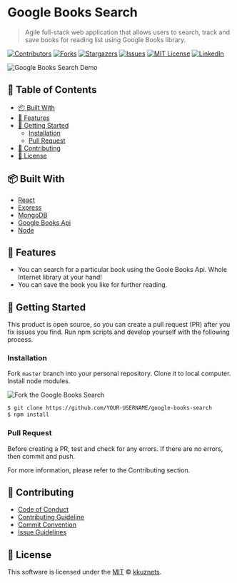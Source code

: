 [contributors-shield]: https://img.shields.io/github/contributors/kkuznets/google-books-search.svg?style=for-the-badge&color=blueviolet
[contributors-url]: https://github.com/kkuznets/google-books-search/graphs/contributors
[forks-shield]: https://img.shields.io/github/forks/kkuznets/google-books-search.svg?style=for-the-badge&color=brightgreen
[forks-url]: https://github.com/kkuznets/google-books-search/network/members
[stars-shield]: https://img.shields.io/github/stars/kkuznets/google-books-search.svg?style=for-the-badge&color=orange
[stars-url]: https://github.com/kkuznets/google-books-search/stargazers
[issues-shield]: https://img.shields.io/github/issues/kkuznets/google-books-search.svg?style=for-the-badge&color=blue
[issues-url]: https://github.com/kkuznets/google-books-search/issues
[license-shield]: https://img.shields.io/github/license/kkuznets/google-books-search.svg?style=for-the-badge&color=ff69b4
[license-url]: https://github.com/kkuznets/google-books-search/blob/master/LICENSE
[linkedin-shield]: https://img.shields.io/badge/-LinkedIn-black.svg?style=for-the-badge&logo=linkedin&colorB=555
[linkedin-url]: https://linkedin.com/in/kkuznets

# Google Books Search <!-- omit in toc -->

> Agile full-stack web application that allows users to search, track and save books for reading list using Google Books library.

[![Contributors][contributors-shield]][contributors-url] [![Forks][forks-shield]][forks-url] [![Stargazers][stars-shield]][stars-url] [![Issues][issues-shield]][issues-url] [![MIT License][license-shield]][license-url] [![LinkedIn][linkedin-shield]][linkedin-url]

<img src="client/public/demo.gif" alt="Google Books Search Demo"/>

## 🚩 Table of Contents <!-- omit in toc -->

- [📦 Built With](#-built-with)
- [🚀 Features](#-features)
- [🔧 Getting Started](#-getting-started)
  - [Installation](#installation)
  - [Pull Request](#pull-request)
- [💬 Contributing](#-contributing)
- [📜 License](#-license)

## 📦 Built With

-  [React](https://reactjs.org/)
-  [Express](https://expressjs.com/)
-  [MongoDB](https://www.mongodb.com/)
-  [Google Books Api](https://developers.google.com/books)
-  [Node](https://nodejs.org/en/)

## 🚀 Features

-  You can search for a particular book using the Goole Books Api. Whole Internet library at your hand!
-  You can save the book you like for further reading.

## 🔧 Getting Started

This product is open source, so you can create a pull request (PR) after you fix issues you find. Run npm scripts and develop yourself with the following process.

### Installation

Fork `master` branch into your personal repository. Clone it to local computer. Install node modules.

<img src="https://docs.github.com/assets/images/help/repository/fork_button.jpg" alt="Fork the Google Books Search"/>

```zsh
$ git clone https://github.com/YOUR-USERNAME/google-books-search
$ npm install
```

### Pull Request

Before creating a PR, test and check for any errors. If there are no errors, then commit and push.

For more information, please refer to the Contributing section.

## 💬 Contributing

-  [Code of Conduct](https://github.com/kkuznets/google-books-search/blob/master/CODE_OF_CONDUCT.md)
-  [Contributing Guideline](https://github.com/kkuznets/google-books-search/blob/master/CONTRIBUTING.md)
-  [Commit Convention](https://github.com/kkuznets/google-books-search/blob/master/docs/COMMIT_MESSAGE_CONVENTION.md)
-  [Issue Guidelines](https://github.com/kkuznets/google-books-search/tree/master/.github/ISSUE_TEMPLATE)

## 📜 License

This software is licensed under the [MIT](https://github.com/kkuznets/google-books-search/blob/master/LICENSE) © [kkuznets](https://github.com/kkuznets).
